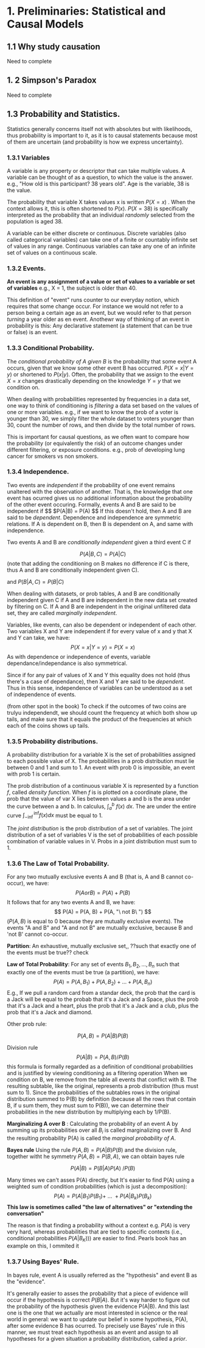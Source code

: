 # 1. Preliminaries: Statistical and Causal Models

## 1.1 Why study causation
Need to complete

## 1. 2 Simpson's Paradox

Need to complete



## 1.3 Probability and Statistics. 
Statistics generally concerns itself not with absolutes but with likelihoods, thus probability is important to it, as it is to causal statements because most of them are uncertain (and probability is how we express uncertainty).

### 1.3.1 Variables
A variable is any property or descriptor that can take multiple values. A variable can be thought of as a question, to which the value is the answer. 
e.g., "How old is this participant? 38 years old". Age is the variable, 38 is the value. 

The probability that variable X takes values x is written $P(X = x)$ . When the context allows it, this is often shortened to $P(x)$. $P(X = 38)$ is specifically interpreted as the probability that an individual *randomly* selected from the population is aged 38. 

A variable can be either discrete or continuous. 
Discrete variables (also called categorical variables) can take one of a finite or countably infinite set of values in any range. 
Continuous variables can take any one of an infinite set of values on a continuous scale. 

### 1.3.2 Events.

**An event is any assignment of a value or set of values to a variable or set of variables**
e.g., X = 1, the subject is older than 40. 

This definition of "event" runs counter to our everyday notion, which requires that some change occur. For instance we would not refer to a person being a certain age as an event, but we would refer to that person *turning* a year older as en event. Anothewr way of thinking of an event in probability is this: Any declarative statement (a statement that can be true or false) is an event.


### 1.3.3 Conditional Probability. 

The *conditional probability of A given B* is the probability that some event A occurs, given that we know some other event B has occurred. $P(X = x | Y = y)$ or shortened to $P(x | y)$.
Often, the probability that we assign to the event $X = x$ changes drastically depending on the knowledge $Y = y$ that we condition on. 

When dealing with probabilities represented by frequencies in a data set, one way to think of conditioning is *filtering* a data set based on the values of one or more variables. 
e.g., if we want to know the prob of a voter is younger than 30, we simply filter the whole dataset to voters younger than 30, count the number of rows, and then divide by the total number of rows. 

This is important for causal questions, as we often want to compare how the probability (or equivalently the risk) of an outcome changes under different filtering, or exposure conditions. e.g., prob of developing lung cancer for smokers vs non smokers. 

### 1.3.4 Independence. 
Two events are *independent* if the probability of one event remains unaltered with the observation of another. That is, the knowledge that one event has ocurred gives us no additional information about the probability of the other event occuring. Formally, events A and B are said to be independent if 
$$
$P(A|B) = P(A)
$$
If this doesn't hold, then A and B are said to be *dependent*. 
Dependence and independence are symmetric relations. If A is dependent on B, then B is dependent on A, and same with independence. 

Two events A and B are *conditionally independent* given a third event C if

$$
P(A|B, C) = P(A|C)
$$
(note that adding the conditioning on B makes no difference if C is there, thus A and B are conditionally independent given C). 

and $P(B|A, C) = P(B|C)$ 

When dealing with datasets, or prob tables, A and B are conditionally independent given C if A and B are independent in the new data set created by filtering on C.
If A and B are independent in the original unfiltered data set, they are called *marginally independent*. 

Variables, like events, can also be dependent or independent of each other. Two variables X and Y are independent if for every value of x and y that X and Y can take, we have:
$$
P(X = x | Y = y) = P(X = x)
$$
As with dependence or independence of events, variable dependance/independance is also symmetrical. 

Since if for any pair of values of X and Y this equality does not hold (thus there's a case of dependance), then X and Y are said to be *dependent*. Thus in this sense, independence of variables can be understood as a set of independence of events. 


(from other spot in the book) To check if the outcomes of two coins are trulyu independendt, we should count the frequency at which both show up tails, and make sure that it equals the product of the frequencies at which each of the coins shows up tails. 


### 1.3.5 Probability distributions. 
A probability distribution for a variable X is the set of probabilities assigned to each possible value of X. 
The probabilities in a prob distribution must lie between 0 and 1 and sum to 1. An event with prob 0 is impossible, an event with prob 1 is certain. 

The prob distribution of a continuous variable X is represented by a function $f$, called *density function*. When $f$ is is plotted on a coordinate plane, the prob that the value of var X lies between values a and b is the area under the curve between a and b. In calculus, $\int_a^b\ f(x)\ dx$. The are under the entire curve $\int_{-\inf}^\inf f(x) dx$ must be equal to 1. 

The *joint distribution* is the prob distribution of a set of variables.
The joint distribution of a set of variables V is the set of probabilities of each possible combination of variable values in V. 
Probs in a joint distribution must sum to 1. 

### 1.3.6 The Law of Total Probability. 
For any two mutually exclusive events A and B (that is, A and B cannot co-occur), we have: 
$$
P(A or B) = P(A) + P(B)
$$
It follows that for any two events A and B, we have: 
$$
P(A) = P(A, B) + P(A, "\ not B\ ")
$$
($P(A, B)$ is equal to 0 because they are mutually exclusive events). 
The events "A and B" and "A and not B" are mutually exclusive, because B and 'not B' cannot co-occur. 


**Partition**: An exhaustive, mutually exclusive set,, ??such that exactly one of the events must be true?? check 

**Law of Total Probability**: For any set of events $B_1, B_2, ..., B_n$ such that exactly one of the events must be true (a partition), we have: 
$$
P(A) = P(A, B_1) + P(A, B_2) + ... + P(A, B_n)
$$
E.g., If we pull a random card from a standar deck, the prob that the card is a Jack will be equal to the probab that it's a Jack and a Space, plus the prob that it's a Jack and a heart, plus the prob that it's a Jack and a club, plus the prob that it's a Jack and  diamond. 

Other prob rule: 

$$
P(A, B) = P(A|B) P(B)
$$

Division rule 
$$
P(A|B) = P(A, B) / P(B)
$$
this formula is formally regarded as a definition of conditional probabilities and is justified by viewing conditioning as a filtering operation
When we condition on B, we remove from the table all events that conflict with B. The resulting subtable, like the original, represents a prob distribution (thus must sum to 1). Since the probabilities of the subtables rows in the original distribution summed to P(B) by definition (because all the rows that contain B, if u sum them, they must sum to P(B)), we can determine their probabilities in the new distribution by multiplying each by 1/P(B). 




**Marginalizing A over B** : Calculating the probability of an event A by summing up its probabilities over all $B_i$ is called marginalizing over B. And the resulting probability P(A) is called the *marginal probability of A*. 


**Bayes rule**
Using the rule $P(A, B) = P(A|B) P(B)$ and the division rule, together witht he symmetry $P(A, B) = P(B, A)$, we can obtain bayes rule

$$
P(A|B) = P(B|A)P(A)\ / P(B)
$$

Many times we can't asses P(A) directly, but It's easier to find P(A) using a weighted sum of condition probabilities (which is just a decomposition): 
$$
P(A) = P(A|B_1)P(B_1) +\ ...\ + P(A|B_k)P(B_k)
$$
**This law is sometimes called "the law of alternatives" or "extending the conversation"**


The reason is that finding a probability without a context e.g. $P(A)$ is very very hard, whereas probabilities that are tied to specific contexts (i.e., conditional probabilities $P(A|B_K)$)) are easier to find. 
Pearls book has an example on this, I ommited it


### 1.3.7 Using Bayes' Rule. 

In bayes rule, event A is usually referred as the "hypothesis" and event B as the "evidence". 

It's generally easier to asses the probability that a piece of evidence will occur if the hypothesis is correct $P(B|A)$. But it's way harder to figure out the probability of the hypothesis given the evidence P(A|B).  And this last one is the one that we actually are most interested in science or the real world in general: we want to update our belief in some hypothesis, P(A), after some evidence B has ocurred. 
To precisely use Bayes' rule in this manner, we must treat each hypothesis as an event and assign to all hypotheses for a given situation a probability distribution, called a *prior*. 
